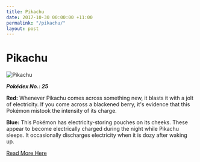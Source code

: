 ```yaml
---
title: Pikachu
date: 2017-10-30 00:00:00 +11:00
permalink: "/pikachu/"
layout: post
---
```


# Pikachu

![Pikachu](https://assets.pokemon.com/assets/cms2/img/pokedex/full/025.png)

**_Pokédex No.: 25_**

**Red:** Whenever Pikachu comes across something new, it blasts it with a jolt of electricity. If you come across a blackened berry, it's evidence that this Pokémon mistook the intensity of its charge.

**Blue:** This Pokémon has electricity-storing pouches on its cheeks. These appear to become electrically charged during the night while Pikachu sleeps. It occasionally discharges electricity when it is dozy after waking up.

[Read More Here](https://www.pokemon.com/au/pokedex/pikachu)